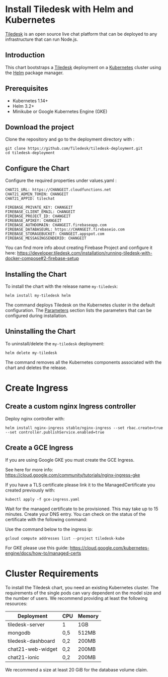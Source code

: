 # Install Tiledesk with Helm and Kubernetes

[Tiledesk](https://www.tiledesk.com/) is an open source live chat platform that can be deployed to any infrastructure that can run Node.js.

## Introduction

This chart bootstraps a [Tiledesk](https://github.com/tiledesk/tiledesk-deployment/helm) deployment on a [Kubernetes](http://kubernetes.io) cluster using the [Helm](https://helm.sh) package manager.


## Prerequisites

- Kubernetes 1.14+
- Helm 3.2+
- Minikube or Google Kubernetes Engine (GKE)

## Download the project

Clone the repository and go to the deployment directory with :

```console
git clone https://github.com/Tiledesk/tiledesk-deployment.git
cd tiledesk-deployment
```

## Configure the Chart
Configure the required properties under values.yaml :

```
CHAT21_URL: https://CHANGEIT.cloudfunctions.net
CHAT21_ADMIN_TOKEN: CHANGEIT
CHAT21_APPID: tilechat

FIREBASE_PRIVATE_KEY: CHANGEIT
FIREBASE_CLIENT_EMAIL: CHANGEIT
FIREBASE_PROJECT_ID: CHANGEIT
FIREBASE_APIKEY: CHANGEIT
FIREBASE_AUTHDOMAIN: CHANGEIT.firebaseapp.com
FIREBASE_DATABASEURL: https://CHANGEIT.firebaseio.com
FIREBASE_STORAGEBUCKET: CHANGEIT.appspot.com
FIREBASE_MESSAGINGSENDERID: CHANGEIT
```

You can find more info about creating Firebase Project and configure it here: https://developer.tiledesk.com/installation/running-tiledesk-with-docker-compose#2-firebase-setup


## Installing the Chart

To install the chart with the release name `my-tiledesk`:

```console
helm install my-tiledesk helm
```

The command deploys Tiledesk on the Kubernetes cluster in the default configuration. The [Parameters](#parameters) section lists the parameters that can be configured during installation.


## Uninstalling the Chart

To uninstall/delete the `my-tiledesk` deployment:

```console
helm delete my-tiledesk
```

The command removes all the Kubernetes components associated with the chart and deletes the release.



# Create Ingress


## Create a custom nginx Ingress controller 

Deploy nginx controller with:

```console
helm install nginx-ingress stable/nginx-ingress --set rbac.create=true --set controller.publishService.enabled=true
```


## Create a GCE Ingress

If you are using Google GKE you must create the GCE Ingress.

See here for more info: https://cloud.google.com/community/tutorials/nginx-ingress-gke

If you have a TLS certificate please link it to the ManagedCertificate you created previously with:

```console
kubectl apply -f gce-ingress.yaml
```

Wait for the managed certificate to be provisioned. This may take up to 15 minutes. Create your DNS entry. You can check on the status of the certificate with the following command:


Use the command below to the ingress ip:

```console
gcloud compute addresses list --project tiledesk-kube
```

For GKE please use this guide: https://cloud.google.com/kubernetes-engine/docs/how-to/managed-certs



# Cluster Requirements
To install the Tiledesk chart, you need an existing Kubernetes cluster.
The requirements of the single pods can vary dependent on the model size and the number of users. We recommend providing at least the following resources:

| Deployment         | CPU | Memory |
|--------------------|-----|--------|
| tiledesk-server    | 1   | 1GB    |
| mongodb            | 0,5 | 512MB  |
| tiledesk-dashboard | 0,2 | 200MB  |
| chat21-web-widget  | 0,2 | 200MB  |
| chat21-ionic       | 0,2 | 200MB  |

We recommend a size at least 20 GiB for the database volume claim.

